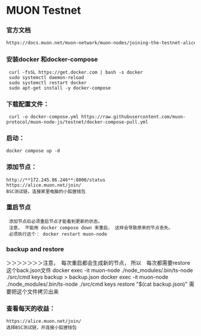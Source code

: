# MUON Testnet 

### 官方文档
```bash
https://docs.muon.net/muon-network/muon-nodes/joining-the-testnet-alice/faq-for-alice
```
### 安装docker 和docker-compose
```
 curl -fsSL https://get.docker.com | bash -s docker
 sudo systemctl daemon-reload
 sudo systemctl restart docker
 sudo apt-get install -y docker-compose
 ``` 

### 下载配置文件：
```
 curl -o docker-compose.yml https://raw.githubusercontent.com/muon-protocol/muon-node-js/testnet/docker-compose-pull.yml
```
### 启动：
```
docker compose up -d
```
### 添加节点：
```
http://**172.245.86.246**:8000/status
https://alice.muon.net/join/
BSC测试链，连接家里电脑的小狐狸钱包
```
### 重启节点
```
 添加节点后必须重启节点才能看到更新的状态。
 注意， 不能用 docker compose down 来重启， 这样会导致原来的节点丢失。
 必须执行这个： docker restart muon-node
```
### backup and restore
＞＞＞＞＞＞＞注意，　每次重启都会生成新的节点， 所以　每次都需要restore 这个back.json文件
docker exec -it muon-node ./node_modules/.bin/ts-node ./src/cmd keys backup > backup.json
docker exec -it muon-node ./node_modules/.bin/ts-node ./src/cmd keys restore "$(cat backup.json)"
需要把这个文件拷贝出来

### 查看每天的收益：
```
https://alice.muon.net/join/
选择BSC测试链，并连接小狐狸钱包
```
